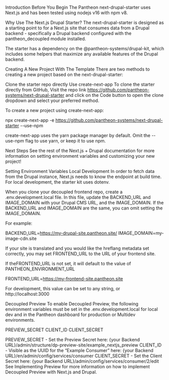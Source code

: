 Introduction
Before You Begin
The Pantheon next-drupal-starter uses Next.js and has been tested using nodejs v16 with npm v8.

Why Use The Next.js Drupal Starter?
The next-drupal-starter is designed as a starting point to for a Next.js site that consumes data from a Drupal backend - specifically a Drupal backend configured with the pantheon_decoupled module installed.

The starter has a dependency on the @pantheon-systems/drupal-kit, which includes some helpers that maximize any available features of the Drupal backend.

Creating A New Project With The Template
There are two methods to creating a new project based on the next-drupal-starter:

Clone the starter repo directly
Use create-next-app
To clone the starter directly from GitHub, Visit the repo link https://github.com/pantheon-systems/next-drupal-starter and click on the Code button to open the clone dropdown and select your preferred method.

To create a new project using create-next-app:

npx create-next-app -e https://github.com/pantheon-systems/next-drupal-starter --use-npm

create-next-app uses the yarn package manager by default. Omit the --use-npm flag to use yarn, or keep it to use npm.

Next Steps
See the rest of the Next.js + Drupal documentation for more information on setting environment variables and customizing your new project!


Setting Environment Variables
Local Development
In order to fetch data from the Drupal instance, Next.js needs to know the endpoint at build time. For local development, the starter kit uses dotenv.

When you clone your decoupled frontend repo, create a .env.development.local file. In this file, update the BACKEND_URL and IMAGE_DOMAIN with your Drupal CMS URL, and the IMAGE_DOMAIN. If the BACKEND_URL and IMAGE_DOMAIN are the same, you can omit setting the IMAGE_DOMAIN.

For example:

BACKEND_URL=https://my-drupal-site.pantheon.site/
IMAGE_DOMAIN=my-image-cdn.site

If your site is translated and you would like the hreflang metadata set correctly, you may set FRONTEND_URL to the URL of your frontend site.

If theFRONTEND_URL is not set, it will default to the value of PANTHEON_ENVIRONMENT_URL

FRONTEND_URL=https://my-frontend-site.pantheon.site

For development, this value can be set to any string, or http://localhost:3000

Decoupled Preview
To enable Decoupled Preview, the following environment variables must be set in the .env.development.local for local dev and in the Pantheon dashboard for production or Multidev environments.

PREVIEW_SECRET
CLIENT_ID
CLIENT_SECRET

PREVIEW_SECRET - Set the Preview Secret here: {your Backend URL}/admin/structure/dp-preview-site/example_nextjs_preview
CLIENT_ID - Visible as the UUID for the “Example Consumer” here: {your Backend URL}/en/admin/config/services/consumer
CLIENT_SECRET - Set the Client Secret here: {your Backend URL}/admin/config/services/consumer/2/edit
See Implementing Preview for more information on how to implement Decoupled Preview with Next.js and Drupal.

